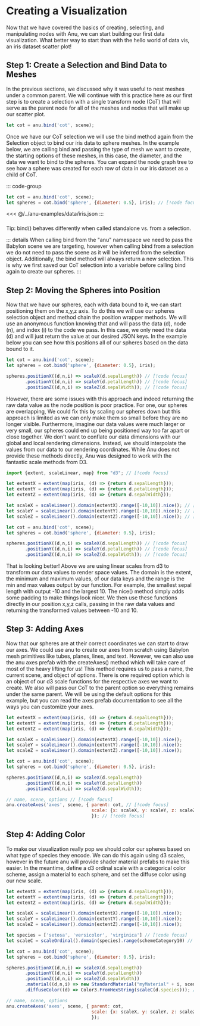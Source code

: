 <script setup>
  import multiView from "../vue_components/multiView.vue"
  import inlineView from "../vue_components/inlineView.vue"
import { scatterPlot3DStep1 } from '../anu-examples/CreateAVis/step1';
import { scatterPlot3DStep2 } from '../anu-examples/CreateAVis/step2';
import { scatterPlot3DStep3 } from '../anu-examples/CreateAVis/step3';
import { scatterPlot3DStep4 } from '../anu-examples/CreateAVis/step4';
import { scatterPlot3DStep5 } from '../anu-examples/CreateAVis/step5';
import { scatterPlot3DStep6 } from '../anu-examples/CreateAVis/step6';

  

</script>

<multiView>

# Creating a Visualization

Now that we have covered the basics of creating, selecting, and manipulating nodes with Anu, we can start building our first data visualization. What better way to start than with the hello world of data vis, an iris dataset scatter plot!  

## Step 1: Create a Selection and Bind Data to Meshes

In the previous sections, we discussed why it was useful to nest meshes under a common parent. We will continue with this practice here as our first step is to create a selection with a single transform node (CoT) that will serve as the parent node for all of the meshes and nodes that will make up our scatter plot. 

```js
let cot = anu.bind('cot', scene);
```

Once we have our CoT selection we will use the bind method again from the Selection object to bind our iris data to sphere meshes. 
In the example below, we are calling bind and passing the type of mesh we want to create, the starting options of these meshes, in this case, the diameter, and the data we want to bind to the spheres. 
You can expand the node graph tree to see how a sphere was created for each row of data in our iris dataset as a child of CoT. 


::: code-group
```js
let cot = anu.bind('cot', scene);
let spheres = cot.bind('sphere', {diameter: 0.5}, iris); // [!code focus]
```

<<< @/../anu-examples/data/iris.json
:::


<inlineView :scene="scatterPlot3DStep1" inspector="true" />


<div class="tip custom-block" style="padding-top: 8px">
Tip: bind() behaves differently when called standalone vs. from a selection. 

::: details
When calling bind from the "anu" namespace we need to pass the Babylon scene we are targeting, however when calling bind from a selection we do not need to pass the scene as it will be inferred from the selection object. Additionally, the bind method will always return a new selection. This is why we first saved our CoT selection into a variable before calling bind again to create our spheres. 
:::

</div>

## Step 2: Moving the Spheres into Position

Now that we have our spheres, each with data bound to it, we can start positioning them on the x,y,z axis. To do this we will use our spheres selection object and method chain the position wrapper methods. We will use an anonymous function knowing that and will pass the data (d), node (n), and index (i) to the code we pass. In this case, we only need the data (d) and will just return the value at our desired JSON keys. In the example below you can see how this positions all of our spheres based on the data bound to it.

```js
let cot = anu.bind('cot', scene);
let spheres = cot.bind('sphere', {diameter: 0.5}, iris); 

spheres.positionX((d,n,i) => scaleX(d.sepalLength)) // [!code focus]
       .positionY((d,n,i) => scaleY(d.petalLength)) // [!code focus]
       .positionZ((d,n,i) => scaleZ(d.sepalWidth)); // [!code focus]
```


<inlineView :scene="scatterPlot3DStep2" />



However, there are some issues with this approach and indeed returning the raw data value as the node position is poor practice. For one, our spheres are overlapping, We could fix this by scaling our spheres down but this approach is limited as we can only make them so small before they are no longer visible. Furthermore, imagine our data values were much larger or very small, our spheres could end up being positioned way too far apart or close together. We don't want to conflate our data dimensions with our global and local rendering dimensions. Instead, we should interpolate the values from our data to our rendering coordinates. While Anu does not provide these methods directly, Anu was designed to work with the fantastic scale methods from D3. 

```js
import {extent, scaleLinear, map} from "d3"; // [!code focus]

let extentX = extent(map(iris, (d) => {return d.sepalLength}));
let extentY = extent(map(iris, (d) => {return d.petalLength}));
let extentZ = extent(map(iris, (d) => {return d.sepalWidth}));

let scaleX = scaleLinear().domain(extentX).range([-10,10]).nice(); // [!code focus]
let scaleY = scaleLinear().domain(extentY).range([-10,10]).nice(); // [!code focus]
let scaleZ = scaleLinear().domain(extentZ).range([-10,10]).nice(); // [!code focus]

let cot = anu.bind('cot', scene);
let spheres = cot.bind('sphere', {diameter: 0.5}, iris); 

spheres.positionX((d,n,i) => scaleX(d.sepalLength)) // [!code focus]
       .positionY((d,n,i) => scaleY(d.petalLength)) // [!code focus]
       .positionZ((d,n,i) => scaleZ(d.sepalWidth)); // [!code focus]
```

<inlineView :scene="scatterPlot3DStep3" />

That is looking better! Above we are using linear scales from d3 to transform our data values to render space values. The domain is the extent, the minimum and maximum values, of our data keys and the range is the min and max values output by our function. For example, the smallest sepal length with output -10 and the largest 10. The nice() method simply adds some padding to make things look nicer. 
We then use these functions directly in our position x,y,z calls, passing in the raw data values and returning the transformed values between -10 and 10.

## Step 3: Adding Axes

Now that our spheres are at their correct coordinates we can start to draw our axes. We could use anu to create our axes from scratch using Babylon mesh primitives like tubes, planes, lines, and text. However, we can also use the anu axes prefab with the createAxes() method which will take care of most of the heavy lifting for us! This method requires us to pass a name, the current scene, and object of options. There is one required option which is an object of our d3 scale functions for the respective axes we want to create. We also will pass our CoT to the parent option so everything remains under the same parent. We will be using the default options for this example, but you can read the axes prefab documentation to see all the ways you can customize your axes.

```js
let extentX = extent(map(iris, (d) => {return d.sepalLength}));
let extentY = extent(map(iris, (d) => {return d.petalLength}));
let extentZ = extent(map(iris, (d) => {return d.sepalWidth}));

let scaleX = scaleLinear().domain(extentX).range([-10,10]).nice(); 
let scaleY = scaleLinear().domain(extentY).range([-10,10]).nice(); 
let scaleZ = scaleLinear().domain(extentZ).range([-10,10]).nice(); 

let cot = anu.bind('cot', scene);
let spheres = cot.bind('sphere', {diameter: 0.5}, iris); 

spheres.positionX((d,n,i) => scaleX(d.sepalLength))
       .positionY((d,n,i) => scaleY(d.petalLength)) 
       .positionZ((d,n,i) => scaleZ(d.sepalWidth));

// name, scene, options // [!code focus]
anu.createAxes('axes', scene, { parent: cot, // [!code focus]
                                scale: {x: scaleX, y: scaleY, z: scaleZ} // [!code focus]
                                }); // [!code focus]
```

<inlineView :scene="scatterPlot3DStep3" />

## Step 4: Adding Color

To make our visualization really pop we should color our spheres based on what type of species they encode. We can do this again using d3 scales, however in the future anu will provide shader material prefabs to make this easier. In the meantime, define a d3 ordinal scale with a categorical color scheme, assign a material to each sphere, and set the diffuse color using our new scale. 

```js
let extentX = extent(map(iris, (d) => {return d.sepalLength}));
let extentY = extent(map(iris, (d) => {return d.petalLength}));
let extentZ = extent(map(iris, (d) => {return d.sepalWidth}));

let scaleX = scaleLinear().domain(extentX).range([-10,10]).nice(); 
let scaleY = scaleLinear().domain(extentY).range([-10,10]).nice(); 
let scaleZ = scaleLinear().domain(extentZ).range([-10,10]).nice(); 

let species = ['setosa', 'versicolor', 'virginica'] // [!code focus]
let scaleC = scaleOrdinal().domain(species).range(schemeCategory10) // [!code focus]

let cot = anu.bind('cot', scene);
let spheres = cot.bind('sphere', {diameter: 0.5}, iris); 

spheres.positionX((d,n,i) => scaleX(d.sepalLength))
       .positionY((d,n,i) => scaleY(d.petalLength)) 
       .positionZ((d,n,i) => scaleZ(d.sepalWidth))
       .material((d,n,i) => new StandardMaterial("myMaterial" + i, scene)) // [!code focus]
       .diffuseColor((d) => Color3.FromHexString(scaleC(d.species))); // [!code focus]

// name, scene, options 
anu.createAxes('axes', scene, { parent: cot, 
                                scale: {x: scaleX, y: scaleY, z: scaleZ} 
                                }); 
```

<inlineView :scene="scatterPlot3DStep4" />


</multiView>


